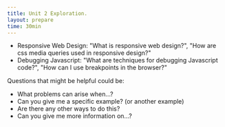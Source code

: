 ```yaml
---
title: Unit 2 Exploration.
layout: prepare
time: 30min
---
```


- Responsive Web Design: "What is responsive web design?", "How are css media queries used in responsive design?"
- Debugging Javascript: "What are techniques for debugging Javascript code?", "How can I use breakpoints in the browser?"

Questions that might be helpful could be:

- What problems can arise when...?
- Can you give me a specific example? (or another example)
- Are there any other ways to do this?
- Can you give me more information on...?
